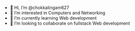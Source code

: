 - 👋 Hi, I’m @chokkalingam627
- 👀 I’m interested in Computers and Networking
- 🌱 I’m currently learning Web development
- 💞️ I’m looking to collaborate on fullstack Web development

<!---
chokkalingam627/chokkalingam627 is a ✨ special ✨ repository because its `README.md` (this file) appears on your GitHub profile.
You can click the Preview link to take a look at your changes.
--->
